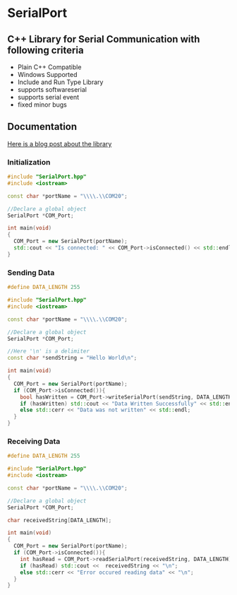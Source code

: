 # SerialPort

## C++ Library for Serial Communication with following criteria

*  Plain C++ Compatible
*  Windows Supported
*  Include and Run Type Library
*  supports softwareserial
*  supports serial event
*  fixed minor bugs

## Documentation
[Here is a blog post about the library](https://medium.com/@ManashMandal/serial-communication-with-an-COM_Port-using-c-on-windows-d08710186498#.f94efw74b)

### Initialization
```cpp
#include "SerialPort.hpp"
#include <iostream>

const char *portName = "\\\\.\\COM20";

//Declare a global object
SerialPort *COM_Port;

int main(void)
{
  COM_Port = new SerialPort(portName);
  std::cout << "Is connected: " << COM_Port->isConnected() << std::endl;
}
```

### Sending Data
```cpp
#define DATA_LENGTH 255

#include "SerialPort.hpp"
#include <iostream>

const char *portName = "\\\\.\\COM20";

//Declare a global object
SerialPort *COM_Port;

//Here '\n' is a delimiter 
const char *sendString = "Hello World\n"; 

int main(void)
{
  COM_Port = new SerialPort(portName);
  if (COM_Port->isConnected()){
    bool hasWritten = COM_Port->writeSerialPort(sendString, DATA_LENGTH);
    if (hasWritten) std::cout << "Data Written Successfully" << std::endl;
    else std::cerr << "Data was not written" << std::endl;
  }
}
```

### Receiving Data
```cpp
#define DATA_LENGTH 255

#include "SerialPort.hpp"
#include <iostream>

const char *portName = "\\\\.\\COM20";

//Declare a global object
SerialPort *COM_Port;

char receivedString[DATA_LENGTH];

int main(void)
{
  COM_Port = new SerialPort(portName);
  if (COM_Port->isConnected()){
    int hasRead = COM_Port->readSerialPort(receivedString, DATA_LENGTH);
    if (hasRead) std::cout <<  receivedString << "\n";
    else std::cerr << "Error occured reading data" << "\n";
  }
}
```
